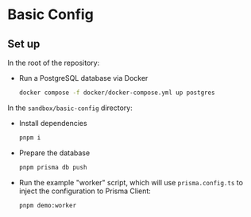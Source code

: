 # Basic Config

## Set up

In the root of the repository:
- Run a PostgreSQL database via Docker
  ```bash
  docker compose -f docker/docker-compose.yml up postgres
  ```

In the `sandbox/basic-config` directory:
- Install dependencies
  ```bash
  pnpm i
  ```
- Prepare the database
  ```bash
  pnpm prisma db push
  ```
- Run the example "worker" script, which will use `prisma.config.ts` to inject the configuration to Prisma Client:
  ```bash
  pnpm demo:worker
  ```